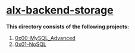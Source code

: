 # <ins>alx-backend-storage</ins>

**This directory consists of the following projects:** 
1. [0x00-MySQL_Advanced](./0x00-MySQL_Advanced)
2. [0x01-NoSQL](./0x01-NoSQL)
